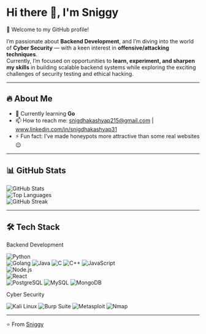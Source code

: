 # Hi there 👋, I'm Sniggy

🌟 Welcome to my GitHub profile!  

I’m passionate about **Backend Development**, and I’m diving into the world of **Cyber Security** — with a keen interest in **offensive/attacking techniques**.  
Currently, I’m focused on opportunities to **learn, experiment, and sharpen my skills** in building scalable backend systems while exploring the exciting challenges of security testing and ethical hacking.

---

## 🔥 About Me
- 🌱 Currently learning **Go**
- 📫 How to reach me: snigdhakashyap215@gmail.com | www.linkedin.com/in/snigdhakashyap31
- ⚡ Fun fact: I’ve made honeypots more attractive than some real websites 😉

---

## 📊 GitHub Stats
![GitHub Stats](https://github-readme-stats.vercel.app/api?username=snigdhask&show_icons=true&theme=radical)  
![Top Languages](https://github-readme-stats.vercel.app/api/top-langs/?username=snigdhask&layout=compact&theme=radical)  
![GitHub Streak](https://streak-stats.demolab.com?user=snigdhask&theme=radical)

---

## 🛠️ Tech Stack
Backend Development

![Python](https://img.shields.io/badge/-Python-3776AB?logo=python&logoColor=white)  
![Golang](https://img.shields.io/badge/Go-00ADD8?style=for-the-badge&logo=go&logoColor=white)
![Java](https://img.shields.io/badge/Java-007396?style=for-the-badge&logo=java&logoColor=white)
![C](https://img.shields.io/badge/C-00599C?style=for-the-badge&logo=c&logoColor=white)
![C++](https://img.shields.io/badge/C++-00599C?style=for-the-badge&logo=cplusplus&logoColor=white)
![JavaScript](https://img.shields.io/badge/-JavaScript-F7DF1E?logo=javascript&logoColor=black)  
![Node.js](https://img.shields.io/badge/-Node.js-339933?logo=node.js&logoColor=white)  
![React](https://img.shields.io/badge/-React-61DAFB?logo=react&logoColor=black)  
![PostgreSQL](https://img.shields.io/badge/PostgreSQL-316192?style=for-the-badge&logo=postgresql&logoColor=white)
![MySQL](https://img.shields.io/badge/MySQL-4479A1?style=for-the-badge&logo=mysql&logoColor=white)
![MongoDB](https://img.shields.io/badge/MongoDB-4EA94B?style=for-the-badge&logo=mongodb&logoColor=white)

Cyber Security

![Kali Linux](https://img.shields.io/badge/Kali%20Linux-268BEE?style=for-the-badge&logo=kalilinux&logoColor=white)
![Burp Suite](https://img.shields.io/badge/Burp%20Suite-FF6633?style=for-the-badge&logo=burpsuite&logoColor=white)
![Metasploit](https://img.shields.io/badge/Metasploit-000000?style=for-the-badge&logo=metasploit&logoColor=white)
![Nmap](https://img.shields.io/badge/Nmap-00457C?style=for-the-badge&logo=nmap&logoColor=white)

---

⭐️ From [Sniggy](https://github.com/sniggy)


<!--
**snigdhask/snigdhask** is a ✨ _special_ ✨ repository because its `README.md` (this file) appears on your GitHub profile.

Here are some ideas to get you started:

- 🔭 I’m currently working on ...
- 🌱 I’m currently learning ...
- 👯 I’m looking to collaborate on ...
- 🤔 I’m looking for help with ...
- 💬 Ask me about ...
- 📫 How to reach me: ...
- 😄 Pronouns: ...
- ⚡ Fun fact: ...
-->
